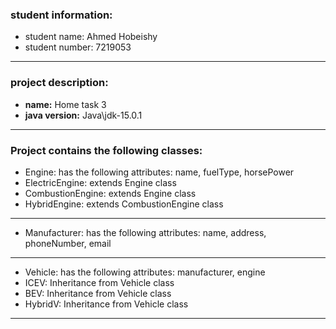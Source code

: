 ### student information:

- student name: Ahmed Hobeishy
- student number: 7219053

----

### project description:

- **name:** Home task 3
- **java version:** Java\jdk-15.0.1

---

### Project contains the following classes:

- Engine: has the following attributes: name, fuelType, horsePower
- ElectricEngine: extends Engine class
- CombustionEngine: extends Engine class
- HybridEngine: extends CombustionEngine class

- ----------------

- Manufacturer: has the following attributes: name, address, phoneNumber, email

- ----------------

- Vehicle: has the following attributes: manufacturer, engine
- ICEV: Inheritance from Vehicle class
- BEV: Inheritance from Vehicle class
- HybridV: Inheritance from Vehicle class

---